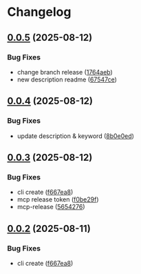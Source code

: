 # Changelog

## [0.0.5](https://github.com/endropie/mcp-setup/compare/mcp-setup-v0.0.4...mcp-setup-v0.0.5) (2025-08-12)


### Bug Fixes

* change branch release ([1764aeb](https://github.com/endropie/mcp-setup/commit/1764aeb8185f41e8bd1a970746ac3de8ff648c80))
* new description readme ([67547ce](https://github.com/endropie/mcp-setup/commit/67547cee3854b4e92432bdedb631f3791eb7301d))

## [0.0.4](https://github.com/endropie/mcp-setup/compare/mcp-setup-v0.0.3...mcp-setup-v0.0.4) (2025-08-12)


### Bug Fixes

* update description & keyword ([8b0e0ed](https://github.com/endropie/mcp-setup/commit/8b0e0ed45a4ed00228018dbbd1126011ba0cc59f))

## [0.0.3](https://github.com/endropie/mcp-setup/compare/mcp-setup-v0.0.2...mcp-setup-v0.0.3) (2025-08-12)


### Bug Fixes

* cli create ([f667ea8](https://github.com/endropie/mcp-setup/commit/f667ea8de8b33107b570dead7ac663c857fd8de8))
* mcp release  token ([f0be29f](https://github.com/endropie/mcp-setup/commit/f0be29f335af1223b853f38a6532e9e3afb1a4d7))
* mcp-release ([5654276](https://github.com/endropie/mcp-setup/commit/5654276dcbaefd4eafa83b1d9218b30357e4686d))

## [0.0.2](https://github.com/endropie/mcp-setup/compare/mcp-setup-v0.0.1...mcp-setup-v0.0.2) (2025-08-11)


### Bug Fixes

* cli create ([f667ea8](https://github.com/endropie/mcp-setup/commit/f667ea8de8b33107b570dead7ac663c857fd8de8))
